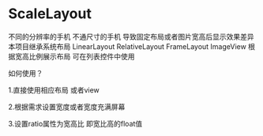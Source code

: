 # ScaleLayout
不同的分辨率的手机 不通尺寸的手机 导致固定布局或者图片宽高后显示效果差异 本项目继承系统布局 LinearLayout RelativeLayout FrameLayout ImageView 根据宽高比例展示布局 可在列表控件中使用

如何使用？

1.直接使用相应布局 或者view 

2.根据需求设置宽度或者宽度充满屏幕 

3.设置ratio属性为宽高比 即宽比高的float值
